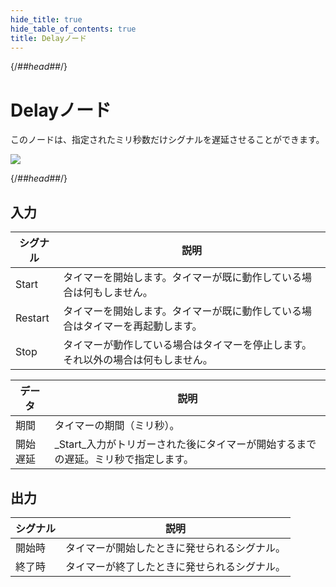 ```yaml
---
hide_title: true
hide_table_of_contents: true
title: Delayノード
---
```


{/*##head##*/}

# Delayノード

このノードは、指定されたミリ秒数だけ<span className="ndl-signal">シグナル</span>を遅延させることができます。

<div className="ndl-image-with-background l">

![](/nodes/utilities/delay/delay_node.png)

</div>

{/*##head##*/}

## 入力

| シグナル                                      | 説明                                                           |
| ------------------------------------------- | --------------------------------------------------------------------- |
| <span className="ndl-signal">Start</span>   | タイマーを開始します。タイマーが既に動作している場合は何もしません。       |
| <span className="ndl-signal">Restart</span> | タイマーを開始します。タイマーが既に動作している場合はタイマーを再起動します。 |
| <span className="ndl-signal">Stop</span>    | タイマーが動作している場合はタイマーを停止します。それ以外の場合は何もしません。              |

| データ                                          | 説明                                                                                        |
| --------------------------------------------- | -------------------------------------------------------------------------------------------------- |
| <span className="ndl-data">期間</span>    | タイマーの期間（ミリ秒）。                                                         |
| <span className="ndl-data">開始遅延</span> | _Start_入力がトリガーされた後にタイマーが開始するまでの遅延。ミリ秒で指定します。 |

## 出力

| シグナル                                       | 説明                                |
| -------------------------------------------- | ------------------------------------------ |
| <span className="ndl-signal">開始時</span>  | タイマーが開始したときに発せられるシグナル。      |
| <span className="ndl-signal">終了時</span> | タイマーが終了したときに発せられるシグナル。 |
